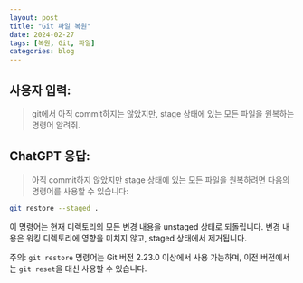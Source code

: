 ```yaml
---
layout: post
title: "Git 파일 복원"
date: 2024-02-27
tags: [복원, Git, 파일]
categories: blog
---
```


## 사용자 입력:
> git에서 아직 commit하지는 않았지만, stage 상태에 있는 모든 파일을 원복하는 명령어 알려줘.

## ChatGPT 응답:
> 아직 commit하지 않았지만 stage 상태에 있는 모든 파일을 원복하려면 다음의 명령어를 사용할 수 있습니다:

```bash
git restore --staged .
```

이 명령어는 현재 디렉토리의 모든 변경 내용을 unstaged 상태로 되돌립니다. 변경 내용은 워킹 디렉토리에 영향을 미치지 않고, staged 상태에서 제거됩니다.

주의: `git restore` 명령어는 Git 버전 2.23.0 이상에서 사용 가능하며, 이전 버전에서는 `git reset`을 대신 사용할 수 있습니다.

